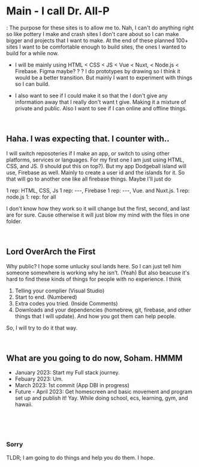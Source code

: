# Main - I call Dr. All-P
: The purpose for these sites is to allow me to. Nah, I can't do anything right so like pottery I make and crash sites I don't care about so I can make 
bigger and projects that I want to make. At the end of these planned 100+ sites I want to be comfortable enough to build sites, the ones I 
wanted to build for a while now.

- I will be mainly using HTML < CSS < JS < Vue < Nuxt, < Node.js < Firebase. Figma maybe? ? ? I do prototypes by 
drawing so I think it would be a better transition. But mainly I want to experiment with things so I can build. 

- I also want to see if I could make it so that the I don't give any information away that I really  don't want t give. Making it a mixture of 
private and public. Also I want to see if I can online and offline things. 

<br>

## Haha. I was expecting that. I counter with..

I will switch reposoteries if I make an app, or switch to using other platforms, services or languages. For my first one I am just using HTML, CSS,
and JS. (I should put this on top?). But my app Dodgeball island will use, Firebase as well. Mainly to create a user id and the islands for it. So 
that will go to another one like all firebase things. Maybe I'll just do

1 rep: HTML, CSS, Js
1 rep:  ---, Firebase 
1 rep: ---, Vue. and Nuxt.js.
1 rep: node.js
1: rep: for all

I don't know how they work so it will change but the first, second, and last are for sure. Cause otherwise it will just blow my mind with the files
in one folder. 

<br>

## Lord OverArch the First

Why public? I hope some unlucky soul lands here. So I can just tell him someone somewhere is working why he isn't. (Yeah) But also beacuse it's hard
to find these kinds of things for people with no experience. I think 
1. Telling your complier (Visual Studio)
2. Start to end. (Numbered)
3. Extra codes you tried. (Inside Comments)
4. Downloads and your dependencies (homebrew, git, firebase, and other things that I will update). And how you got them can help people.

So, I will try to do it that way. 

<br>

## What are you going to do now, Soham. HMMM

+ January 2023: Start my Full stack journey. 
+ Febuary 2023: Um. 
+ March 2023: 1st commit (App DBI in progress)
+ Future - April 2023: Get homescreen and basic movement and program set up and publish it! Yay. While doing school, ecs, learning, gym, and hawaii.

<br>
<br>
<br>

### Sorry

TLDR;
I am going to do things and help you do them. I hope. 
